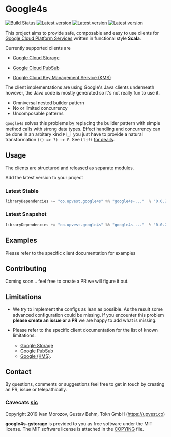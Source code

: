# Google4s

[![Build Status](https://circleci.com/gh/toknapp/google4s.svg?style=svg)](https://circleci.com/gh/toknapp/google4s)
[![Latest version](https://index.scala-lang.org/toknapp/google4s/google4s-gkms/latest.svg?color=orange)](https://index.scala-lang.org/toknapp/google4s/google4s-gkms)
[![Latest version](https://index.scala-lang.org/toknapp/google4s/google4s-gpubsub/latest.svg?color=orange)](https://index.scala-lang.org/toknapp/google4s/google4s-gpubsub)
[![Latest version](https://index.scala-lang.org/toknapp/google4s/google4s-gstorage/latest.svg?color=orange)](https://index.scala-lang.org/toknapp/google4s/google4s-gstorage)

This project aims to provide safe, composable and easy to use clients for [Google Cloud Platform Services](https://github.com/googleapis/google-cloud-java) written
in functional style **Scala**.

Currently supported clients are

- [Google Cloud Storage](gstorage/README.md)

- [Google Cloud PubSub](gpubsub/README.md)

- [Google Cloud Key Management Service (KMS)](gkms/README.md)


The client implementations are using Google's Java clients underneath
however, the Java code is mostly generated so it's not really fun to use it.

 - Omniversal nested builder pattern
 - No or limited concurrency
 - Uncomposable patterns 
 
`google4s` solves this problems by replacing the builder pattern with simple
method calls with strong data types. Effect handling and concurrency can be
done in an arbitary kind `F[_]` you just have to provide a natural transformation
`(() => ?) ~> F`. See `Llift` [for deails](core/src/main/scala/co/upvest/google4s/core/package.scala).

## Usage
The clients are structured and released as separate modules.

Add the latest version to your project

### Latest Stable
```sbt
libraryDependencies += "co.upvest.google4s" %% "google4s-..."  % "0.0.2"
```
### Latest Snapshot
```sbt
libraryDependencies += "co.upvest.google4s" %% "google4s-..."  % "0.0.2-SNAPSHOT"
```

## Examples
Please refer to the specific client documentation for examples

## Contributing

Coming soon... feel free to create a PR we will figure it out.

## Limitations

- We try to implement the configs as lean as possible. As the result some advanced
configuration could be missing. If you encounter this problem **please create an issue or a PR**
we are happy to add what is missing.

- Please refer to the specific client documentation for the list of known limitations:
    - [Google Storage](gstorage/README.md)
    - [Google PubSub](gpubsub/README.md) 
    - [Google (KMS)](gkms/README.md).
   

## Contact

By questions, comments or suggestions feel free to get in touch by creating an PR, issue or telepathically. 


### Cavecats [sic](https://www.youtube.com/watch?v=a0SuhNn8S60) 

Copyright 2019 Ivan Morozov, Gustav Behm, Tokn GmbH (https://upvest.co)

**google4s-gstorage** is provided to you as free software under the MIT license.
The MIT software license is attached in the [COPYING](COPYING) file.

